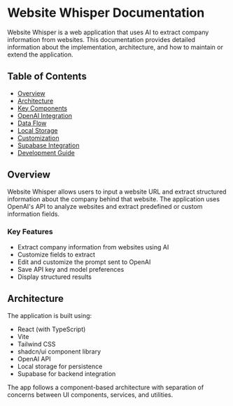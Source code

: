 
# Website Whisper Documentation

Website Whisper is a web application that uses AI to extract company information from websites. This documentation provides detailed information about the implementation, architecture, and how to maintain or extend the application.

## Table of Contents

- [Overview](#overview)
- [Architecture](#architecture)
- [Key Components](#key-components)
- [OpenAI Integration](#openai-integration)
- [Data Flow](#data-flow)
- [Local Storage](#local-storage)
- [Customization](#customization)
- [Supabase Integration](#supabase-integration)
- [Development Guide](#development-guide)

## Overview

Website Whisper allows users to input a website URL and extract structured information about the company behind that website. The application uses OpenAI's API to analyze websites and extract predefined or custom information fields.

### Key Features

- Extract company information from websites using AI
- Customize fields to extract
- Edit and customize the prompt sent to OpenAI
- Save API key and model preferences
- Display structured results

## Architecture

The application is built using:
- React (with TypeScript)
- Vite
- Tailwind CSS
- shadcn/ui component library
- OpenAI API
- Local storage for persistence
- Supabase for backend integration

The app follows a component-based architecture with separation of concerns between UI components, services, and utilities.
